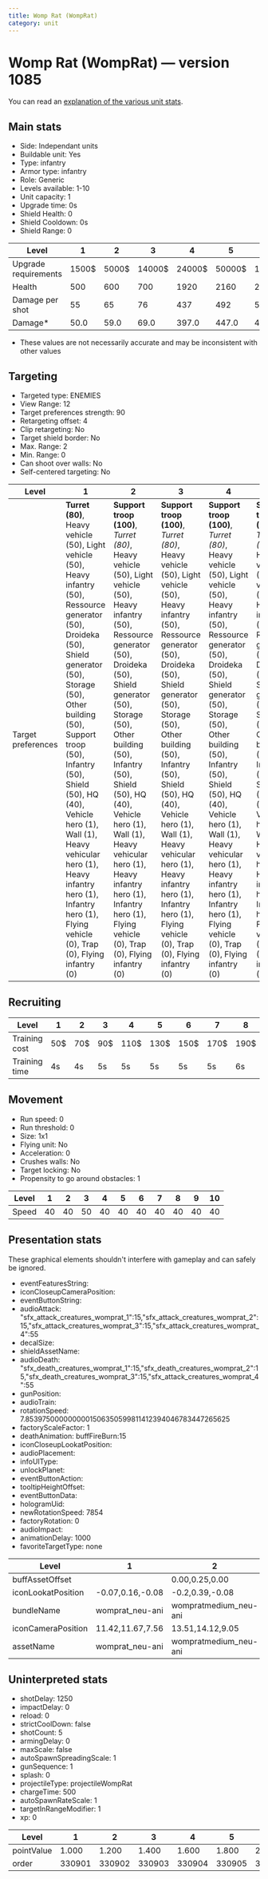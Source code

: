 ```yaml
---
title: Womp Rat (WompRat)
category: unit
---
```


# Womp Rat (WompRat) — version 1085

You can read an [explanation  of the various unit stats](unitexplained.md).

## Main stats

  * Side: Independant units
  * Buildable unit: Yes
  * Type: infantry
  * Armor type: infantry
  * Role: Generic
  * Levels available: 1-10
  * Unit capacity: 1
  * Upgrade time: 0s
  * Shield Health: 0
  * Shield Cooldown: 0s
  * Shield Range: 0

|Level               |1    |2    |3     |4     |5     |6      |7      |8      |9       |10      |
|--------------------|-----|-----|------|------|------|-------|-------|-------|--------|--------|
|Upgrade requirements|1500$|5000$|14000$|24000$|50000$|100000$|200000$|750000$|2000000$|4000000$|
|Health              |500  |600  |700   |1920  |2160  |2400   |2640   |2880   |3120    |3600    |
|Damage per shot     |55   |65   |76    |437   |492   |546    |601    |656    |710     |819     |
|Damage*             |50.0 |59.0 |69.0  |397.0 |447.0 |496.0  |546.0  |596.0  |645.0   |744.0   |

* These values are not necessarily accurate and may be inconsistent with other values

## Targeting

  * Targeted type: ENEMIES
  * View Range: 12
  * Target preferences strength: 90
  * Retargeting offset: 4
  * Clip retargeting: No
  * Target shield border: No
  * Max. Range: 2
  * Min. Range: 0
  * Can shoot over walls: No
  * Self-centered targeting: No

|Level             |1                                                                                                                                                                                                                                                                                                                                                                                            |2                                                                                                                                                                                                                                                                                                                                                                                               |3                                                                                                                                                                                                                                                                                                                                                                                               |4                                                                                                                                                                                                                                                                                                                                                                                               |5                                                                                                                                                                                                                                                                                                                                                                                               |6                                                                                                                                                                                                                                                                                                                                                                                               |7                                                                                                                                                                                                                                                                                                                                                                                               |8                                                                                                                                                                                                                                                                                                                                                                                               |9                                                                                                                                                                                                                                                                                                                                                                                               |10                                                                                                                                                                                                                                                                                                                                                                                              |
|------------------|---------------------------------------------------------------------------------------------------------------------------------------------------------------------------------------------------------------------------------------------------------------------------------------------------------------------------------------------------------------------------------------------|------------------------------------------------------------------------------------------------------------------------------------------------------------------------------------------------------------------------------------------------------------------------------------------------------------------------------------------------------------------------------------------------|------------------------------------------------------------------------------------------------------------------------------------------------------------------------------------------------------------------------------------------------------------------------------------------------------------------------------------------------------------------------------------------------|------------------------------------------------------------------------------------------------------------------------------------------------------------------------------------------------------------------------------------------------------------------------------------------------------------------------------------------------------------------------------------------------|------------------------------------------------------------------------------------------------------------------------------------------------------------------------------------------------------------------------------------------------------------------------------------------------------------------------------------------------------------------------------------------------|------------------------------------------------------------------------------------------------------------------------------------------------------------------------------------------------------------------------------------------------------------------------------------------------------------------------------------------------------------------------------------------------|------------------------------------------------------------------------------------------------------------------------------------------------------------------------------------------------------------------------------------------------------------------------------------------------------------------------------------------------------------------------------------------------|------------------------------------------------------------------------------------------------------------------------------------------------------------------------------------------------------------------------------------------------------------------------------------------------------------------------------------------------------------------------------------------------|------------------------------------------------------------------------------------------------------------------------------------------------------------------------------------------------------------------------------------------------------------------------------------------------------------------------------------------------------------------------------------------------|------------------------------------------------------------------------------------------------------------------------------------------------------------------------------------------------------------------------------------------------------------------------------------------------------------------------------------------------------------------------------------------------|
|Target preferences|**Turret (80)**, Heavy vehicle (50), Light vehicle (50), Heavy infantry (50), Ressource generator (50), Droideka (50), Shield generator (50), Storage (50), Other building (50), Support troop (50), Infantry (50), Shield (50), HQ (40), Vehicle hero (1), Wall (1), Heavy vehicular hero (1), Heavy infantry hero (1), Infantry hero (1), Flying vehicle (0), Trap (0), Flying infantry (0)|**Support troop (100)**, _Turret (80)_, Heavy vehicle (50), Light vehicle (50), Heavy infantry (50), Ressource generator (50), Droideka (50), Shield generator (50), Storage (50), Other building (50), Infantry (50), Shield (50), HQ (40), Vehicle hero (1), Wall (1), Heavy vehicular hero (1), Heavy infantry hero (1), Infantry hero (1), Flying vehicle (0), Trap (0), Flying infantry (0)|**Support troop (100)**, _Turret (80)_, Heavy vehicle (50), Light vehicle (50), Heavy infantry (50), Ressource generator (50), Droideka (50), Shield generator (50), Storage (50), Other building (50), Infantry (50), Shield (50), HQ (40), Vehicle hero (1), Wall (1), Heavy vehicular hero (1), Heavy infantry hero (1), Infantry hero (1), Flying vehicle (0), Trap (0), Flying infantry (0)|**Support troop (100)**, _Turret (80)_, Heavy vehicle (50), Light vehicle (50), Heavy infantry (50), Ressource generator (50), Droideka (50), Shield generator (50), Storage (50), Other building (50), Infantry (50), Shield (50), HQ (40), Vehicle hero (1), Wall (1), Heavy vehicular hero (1), Heavy infantry hero (1), Infantry hero (1), Flying vehicle (0), Trap (0), Flying infantry (0)|**Support troop (100)**, _Turret (80)_, Heavy vehicle (50), Light vehicle (50), Heavy infantry (50), Ressource generator (50), Droideka (50), Shield generator (50), Storage (50), Other building (50), Infantry (50), Shield (50), HQ (40), Vehicle hero (1), Wall (1), Heavy vehicular hero (1), Heavy infantry hero (1), Infantry hero (1), Flying vehicle (0), Trap (0), Flying infantry (0)|**Support troop (100)**, _Turret (80)_, Heavy vehicle (50), Light vehicle (50), Heavy infantry (50), Ressource generator (50), Droideka (50), Shield generator (50), Storage (50), Other building (50), Infantry (50), Shield (50), HQ (40), Vehicle hero (1), Wall (1), Heavy vehicular hero (1), Heavy infantry hero (1), Infantry hero (1), Flying vehicle (0), Trap (0), Flying infantry (0)|**Support troop (100)**, _Turret (80)_, Heavy vehicle (50), Light vehicle (50), Heavy infantry (50), Ressource generator (50), Droideka (50), Shield generator (50), Storage (50), Other building (50), Infantry (50), Shield (50), HQ (40), Vehicle hero (1), Wall (1), Heavy vehicular hero (1), Heavy infantry hero (1), Infantry hero (1), Flying vehicle (0), Trap (0), Flying infantry (0)|**Support troop (100)**, _Turret (80)_, Heavy vehicle (50), Light vehicle (50), Heavy infantry (50), Ressource generator (50), Droideka (50), Shield generator (50), Storage (50), Other building (50), Infantry (50), Shield (50), HQ (40), Vehicle hero (1), Wall (1), Heavy vehicular hero (1), Heavy infantry hero (1), Infantry hero (1), Flying vehicle (0), Trap (0), Flying infantry (0)|**Support troop (100)**, _Turret (80)_, Heavy vehicle (50), Light vehicle (50), Heavy infantry (50), Ressource generator (50), Droideka (50), Shield generator (50), Storage (50), Other building (50), Infantry (50), Shield (50), HQ (40), Vehicle hero (1), Wall (1), Heavy vehicular hero (1), Heavy infantry hero (1), Infantry hero (1), Flying vehicle (0), Trap (0), Flying infantry (0)|**Support troop (100)**, _Turret (80)_, Heavy vehicle (50), Light vehicle (50), Heavy infantry (50), Ressource generator (50), Droideka (50), Shield generator (50), Storage (50), Other building (50), Infantry (50), Shield (50), HQ (40), Vehicle hero (1), Wall (1), Heavy vehicular hero (1), Heavy infantry hero (1), Infantry hero (1), Flying vehicle (0), Trap (0), Flying infantry (0)|

## Recruiting

|Level        |1  |2  |3  |4   |5   |6   |7   |8   |9   |10  |
|-------------|---|---|---|----|----|----|----|----|----|----|
|Training cost|50$|70$|90$|110$|130$|150$|170$|190$|210$|230$|
|Training time|4s |4s |5s |5s  |5s  |5s  |5s  |6s  |6s  |6s  |

## Movement

  * Run speed: 0
  * Run threshold: 0
  * Size: 1x1
  * Flying unit: No
  * Acceleration: 0
  * Crushes walls: No
  * Target locking: No
  * Propensity to go around obstacles: 1

|Level|1 |2 |3 |4 |5 |6 |7 |8 |9 |10|
|-----|--|--|--|--|--|--|--|--|--|--|
|Speed|40|40|50|40|40|40|40|40|40|40|

## Presentation stats

These graphical elements shouldn't interfere with gameplay and can safely be ignored.

  * eventFeaturesString: 
  * iconCloseupCameraPosition: 
  * eventButtonString: 
  * audioAttack: "sfx_attack_creatures_womprat_1":15,"sfx_attack_creatures_womprat_2":15,"sfx_attack_creatures_womprat_3":15,"sfx_attack_creatures_womprat_4":55
  * decalSize: 
  * shieldAssetName: 
  * audioDeath: "sfx_death_creatures_womprat_1":15,"sfx_death_creatures_womprat_2":15,"sfx_death_creatures_womprat_3":15,"sfx_attack_creatures_womprat_4":55
  * gunPosition: 
  * audioTrain: 
  * rotationSpeed: 7.8539750000000001506350599811412394046783447265625
  * factoryScaleFactor: 1
  * deathAnimation: buffFireBurn:15
  * iconCloseupLookatPosition: 
  * audioPlacement: 
  * infoUIType: 
  * unlockPlanet: 
  * eventButtonAction: 
  * tooltipHeightOffset: 
  * eventButtonData: 
  * hologramUid: 
  * newRotationSpeed: 7854
  * factoryRotation: 0
  * audioImpact: 
  * animationDelay: 1000
  * favoriteTargetType: none

|Level             |1               |2                    |3                   |4               |5                    |6                   |7               |8                    |9                   |10                  |
|------------------|----------------|---------------------|--------------------|----------------|---------------------|--------------------|----------------|---------------------|--------------------|--------------------|
|buffAssetOffset   |                |0.00,0.25,0.00       |0.00,0.33,0.00      |                |0.00,0.25,0.00       |0.00,0.33,0.00      |                |0.00,0.25,0.00       |0.00,0.33,0.00      |0.00,0.33,0.00      |
|iconLookatPosition|-0.07,0.16,-0.08|-0.2,0.39,-0.08      |-0.07,0.16,-0.08    |-0.07,0.16,-0.08|-0.2,0.39,-0.08      |-0.07,0.16,-0.08    |-0.07,0.16,-0.08|-0.2,0.39,-0.08      |-0.07,0.16,-0.08    |-0.07,0.16,-0.08    |
|bundleName        |womprat_neu-ani |wompratmedium_neu-ani|wompratlarge_neu-ani|womprat_neu-ani |wompratmedium_neu-ani|wompratlarge_neu-ani|womprat_neu-ani |wompratmedium_neu-ani|wompratlarge_neu-ani|wompratlarge_neu-ani|
|iconCameraPosition|11.42,11.67,7.56|13.51,14.12,9.05     |11.42,11.67,7.56    |11.42,11.67,7.56|13.51,14.12,9.05     |11.42,11.67,7.56    |11.42,11.67,7.56|13.51,14.12,9.05     |11.42,11.67,7.56    |11.42,11.67,7.56    |
|assetName         |womprat_neu-ani |wompratmedium_neu-ani|wompratlarge_neu-ani|womprat_neu-ani |wompratmedium_neu-ani|wompratlarge_neu-ani|womprat_neu-ani |wompratmedium_neu-ani|wompratlarge_neu-ani|wompratlarge_neu-ani|

## Uninterpreted stats

  * shotDelay: 1250
  * impactDelay: 0
  * reload: 0
  * strictCoolDown: false
  * shotCount: 5
  * armingDelay: 0
  * maxScale: false
  * autoSpawnSpreadingScale: 1
  * gunSequence: 1
  * splash: 0
  * projectileType: projectileWompRat
  * chargeTime: 500
  * autoSpawnRateScale: 1
  * targetInRangeModifier: 1
  * xp: 0

|Level     |1     |2     |3     |4     |5     |6     |7     |8     |9     |10    |
|----------|------|------|------|------|------|------|------|------|------|------|
|pointValue|1.000 |1.200 |1.400 |1.600 |1.800 |2.000 |2.200 |2.400 |2.600 |3.000 |
|order     |330901|330902|330903|330904|330905|330906|330907|330908|330909|330910|

